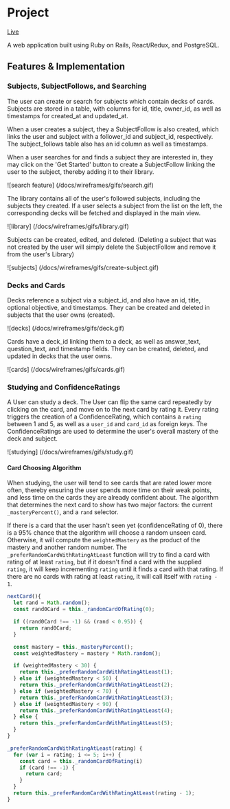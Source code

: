 # Project
[Live](https://card-brain.herokuapp.com)

A web application built using Ruby on Rails, React/Redux, and PostgreSQL.

## Features & Implementation

### Subjects, SubjectFollows, and Searching
The user can create or search for subjects which contain decks of cards. Subjects are stored in a table, with columns for id, title, owner_id, as well as timestamps for created_at and updated_at.

When a user creates a subject, they a SubjectFollow is also created, which links the user and subject with a follower_id and subject_id, respectively. The subject_follows table also has an id column as well as timestamps.

When a user searches for and finds a subject they are interested in, they may click on the 'Get Started' button to create a SubjectFollow linking the user to the subject, thereby adding it to their library.

![search feature] (/docs/wireframes/gifs/search.gif)

The library contains all of the user's followed subjects, including the subjects they created. If a user selects a subject from the list on the left, the corresponding decks will be fetched and displayed in the main view.

![library] (/docs/wireframes/gifs/library.gif)

Subjects can be created, edited, and deleted. (Deleting a subject that was not created by the user will simply delete the SubjectFollow and remove it from the user's Library)

![subjects] (/docs/wireframes/gifs/create-subject.gif)

### Decks and Cards
Decks reference a subject via a subject_id, and also have an id, title, optional objective, and timestamps.
They can be created and deleted in subjects that the user owns (created).

![decks] (/docs/wireframes/gifs/deck.gif)

Cards have a deck_id linking them to a deck, as well as answer_text, question_text, and timestamp fields.
They can be created, deleted, and updated in decks that the user owns.

![cards] (/docs/wireframes/gifs/cards.gif)

### Studying and ConfidenceRatings
A User can study a deck. The User can flip the same card repeatedly by clicking on the card, and move on to the next card by rating it. Every rating triggers the creation of a ConfidenceRating, which contains a `rating` between 1 and 5, as well as a `user_id` and `card_id` as foreign keys. The ConfidenceRatings are used to determine the user's overall mastery of the deck and subject.

![studying] (/docs/wireframes/gifs/study.gif)

#### Card Choosing Algorithm
When studying, the user will tend to see cards that are rated lower more often, thereby ensuring the user spends more time on their weak points, and less time on the cards they are already confident about. The algorithm that determines the next card to show has two major factors: the current `_masteryPercent()`, and a `rand` selector.

If there is a card that the user hasn't seen yet (confidenceRating of 0), there is a 95% chance that the algorithm will choose a random unseen card. Otherwise, it will compute the `weightedMastery` as the product of the mastery and another random number. The `_preferRandomCardWithRatingAtLeast` function will try to find a card with rating of at least `rating`, but if it doesn't find a card with the supplied `rating`, it will keep incrementing `rating` until it finds a card with that rating. If there are no cards with rating at least `rating`, it will call itself with `rating - 1`.

```javascript
nextCard(){
  let rand = Math.random();
  const rand0Card = this._randomCardOfRating(0);

  if ((rand0Card !== -1) && (rand < 0.95)) {
    return rand0Card;
  }

  const mastery = this._masteryPercent();
  const weightedMastery = mastery * Math.random();

  if (weightedMastery < 30) {
    return this._preferRandomCardWithRatingAtLeast(1);
  } else if (weightedMastery < 50) {
    return this._preferRandomCardWithRatingAtLeast(2);
  } else if (weightedMastery < 70) {
    return this._preferRandomCardWithRatingAtLeast(3);
  } else if (weightedMastery < 90) {
    return this._preferRandomCardWithRatingAtLeast(4);
  } else {
    return this._preferRandomCardWithRatingAtLeast(5);
  }
}

_preferRandomCardWithRatingAtLeast(rating) {
  for (var i = rating; i <= 5; i++) {
    const card = this._randomCardOfRating(i)
    if (card !== -1) {
      return card;
    }
  }
  return this._preferRandomCardWithRatingAtLeast(rating - 1);
}
```
